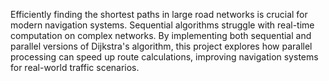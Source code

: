 Efficiently finding the shortest paths in large road networks is crucial for modern navigation systems. Sequential algorithms struggle with real-time computation on complex networks. By implementing both sequential and parallel versions of Dijkstra's algorithm, this project explores how parallel processing can speed up route calculations, improving navigation systems for real-world traffic scenarios.
